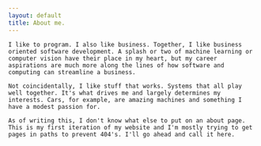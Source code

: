 ```yaml
---
layout: default
title: About me.
---
```

    I like to program. I also like business. Together, I like business oriented software development. A splash or two of machine learning or computer vision have their place in my heart, but my career aspirations are much more along the lines of how software and computing can streamline a business.

    Not coincidentally, I like stuff that works. Systems that all play well together. It's what drives me and largely determines my interests. Cars, for example, are amazing machines and something I have a modest passion for.

    As of writing this, I don't know what else to put on an about page. This is my first iteration of my website and I'm mostly trying to get pages in paths to prevent 404's. I'll go ahead and call it here.

